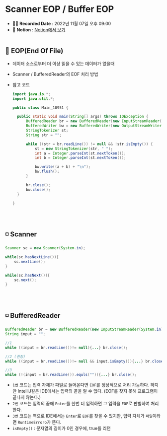 <head>
<style>
@font-face {
  font-family: 'Pretendard-Regular';
  src: url('https://cdn.jsdelivr.net/gh/Project-Noonnu/noonfonts_2107@1.1/Pretendard-Regular.woff')
    format('woff');
  font-weight: 400;
  font-style: normal;
}

body {
font-family: 'Pretendard-Regular';
}
</style>

</head>

# Scanner EOP / Buffer EOP

- ✍🏻 **Recorded Date** : 2022년 11월 07일 오후 09:00
- 🔖 **Notion** : [Notion에서 보기](https://6suk.notion.site/Scanner-EOP-Buffer-EOP-2942e04f1f7148d69f80b2c543b7d208)
  <br>
  <br>

## 🔸 EOP(End Of File)

- 데이터 소스로부터 더 이상 읽을 수 있는 데이터가 없을때
- Scanner / BufferedReader의 EOF 처리 방법
- 참고 코드

  ```java
  import java.io.*;
  import java.util.*;

  public class Main_10951 {

  	public static void main(String[] args) throws IOException {
  		BufferedReader br = new BufferedReader(new InputStreamReader(System.in));
  		BufferedWriter bw = new BufferedWriter(new OutputStreamWriter(System.out));
  		StringTokenizer st;
  		String str = "";

  		while ((str = br.readLine()) != null && !str.isEmpty()) {
  			st = new StringTokenizer(str, " ");
  			int a = Integer.parseInt(st.nextToken());
  			int b = Integer.parseInt(st.nextToken());

  			bw.write((a + b) + "\n");
  			bw.flush();
  		}

  		br.close();
  		bw.close();
  	}

  }
  ```

<br><br>

## ◽ Scanner

```java
Scanner sc = new Scanner(System.in);

while(sc.hasNextLine()){
	sc.nextLine();
}

while(sc.hasNext()){
	sc.next();
}
```

<br><br>

## ◽ BufferedReader

```java
BufferedReader br = new BufferedReader(new InputStreamReader(System.in));
String input = "";

//1
while ((input = br.readLine())!= null){...} br.close();

//2 (권장)
while ((input = br.readLine())!= null && input.isEmpty()){...} br.close();

//3
while (!(input = br.readLine()).equls("")){...} br.close();
```

- `1번` 코드는 입력 자체가 파일로 들어온다면 `EOF`를 정상적으로 처리 가능하다. 하지만 IntelliJ같은 IDE에서는 입력의 끝을 알 수 없다. (EOF를 찾지 못해 프로그램이 끝나지 않는다.)
- `2번` 코드는 입력의 끝에 `Enter`를 한번 더 입력하면 그 입력을 `EOF`로 판별하여 처리한다.
- `3번` 코드는 역으로 IDE에서는 `Enter`로 `EOF`를 찾을 수 있지만, 입력 자체가 `파일`이라면 `RuntimeErroro`가 뜬다.
- `isEmpty()` : 문자열의 길이가 0인 경우에, true를 리턴

</span>
